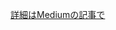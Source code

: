 [詳細はMediumの記事で](https://medium.com/@takeshiamano/shopify-graphql%E3%81%AE%E3%83%87%E3%83%A2-89c412fffa4d
)
